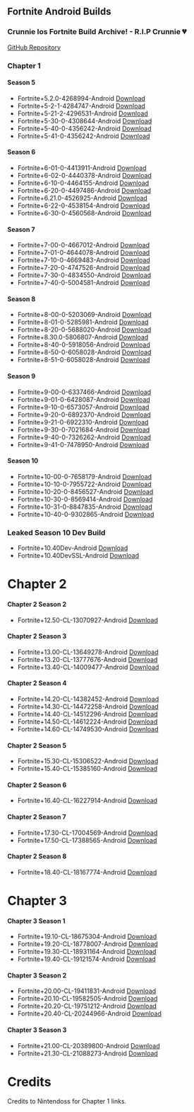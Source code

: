 ## Fortnite Android Builds

### Crunnie Ios Fortnite Build Archive! - R.I.P Crunnie 💔
[GitHub Repository](https://github.com/Crunnie/FNiOS-Archive)

### Chapter 1

#### Season 5
- Fortnite+5.2.0-4268994-Android [Download](https://drive.google.com/file/d/1BoLxohiTEkTKG40TXPQ3iEG-oFWnPybg/view?usp=sharing)
- Fortnite+5-2-1-4284747-Android [Download](https://drive.google.com/file/d/1Jtk9xiuDI03bMU5QPIsv5ab3XIRGZYcl/view?usp=sharing)
- Fortnite+5-21-2-4296531-Android [Download](https://drive.google.com/file/d/1dDswjaTG08uCPMF2Y8Y6d_VbJTkmAqM5/view?usp=sharing)
- Fortnite+5-30-0-4308644-Android [Download](https://drive.google.com/file/d/1Y611jmk7qjqsfAjD1J2UD0m4joRGw95L/view?usp=sharing)
- Fortnite+5-40-0-4356242-Android [Download](https://drive.google.com/file/d/1X5Vz-jz15f7aUvOTbaApTRokwMHFzQib/view?usp=sharing)
- Fortnite+5-41-0-4356242-Android [Download](https://drive.google.com/file/d/1kO8KZihAfrAOLLvEqAbj7bVx1qLVG2pw/view?usp=sharing)

#### Season 6
- Fortnite+6-01-0-4413911-Android [Download](https://drive.google.com/file/d/1nwsQdt37qzeQ_P3S4mtpYKakQr9Zs2k0/view?usp=sharing)
- Fortnite+6-02-0-4440378-Android [Download](https://drive.google.com/file/d/1VUf1r7Oinxeb_yyAJaz22HAWAxnQ3g9I/view?usp=sharing)
- Fortnite+6-10-0-4464155-Android [Download](https://drive.google.com/file/d/17kJF6po8BvW9TcsU9DFsmOef0p14qJW5/view?usp=sharing)
- Fortnite+6-20-0-4497486-Android [Download](https://drive.google.com/file/d/14xLguHuV8ddb2WPa9umwDVT_xM2Pq6dt/view?usp=sharing)
- Fortnite+6.21.0-4526925-Android [Download](https://drive.google.com/file/d/17gW24YHREBw0uzbAYTNDoMdQkT7G_fqn/view?usp=sharing)
- Fortnite+6-22-0-4538154-Android [Download](https://drive.google.com/file/d/1T0cx0Xk-urYgVVyEzzy0wKF36Gqlhcys/view?usp=sharing)
- Fortnite+6-30-0-4560568-Android [Download](https://drive.google.com/file/d/1MvT7bCOiK_ydAVO5C93dECEfnhxPxlCc/view?usp=sharing)

#### Season 7
- Fortnite+7-00-0-4667012-Android [Download](https://drive.google.com/file/d/1efpivYrgbXtW-Ri4XTw9Tynwe5v1OGwQ/view?usp=sharing)
- Fortnite+7-01-0-4644078-Android [Download](https://drive.google.com/file/d/1c32jo4MqssfT-fe-7bZfv9E3V5UlVa9R/view?usp=sharing)
- Fortnite+7-10-0-4669483-Android [Download](https://drive.google.com/file/d/1p5EfKbank1BwnQukOsEePTZPFhG6Ayy0/view?usp=sharing)
- Fortnite+7-20-0-4747526-Android [Download](https://drive.google.com/file/d/1SsZoikv6CgGwtLO6YFc_lpJX2hRjWoqU/view?usp=sharing)
- Fortnite+7-30-0-4834550-Android [Download](https://drive.google.com/file/d/10PN3aXO6IOU2xWiy3tw170_prNBIXXWe/view?usp=sharing)
- Fortnite+7-40-0-5004581-Android [Download](https://drive.google.com/file/d/1x-VNkPoeN_UvzfxNMXwaJeTGa7LjPm3h/view?usp=sharing)

#### Season 8
- Fortnite+8-00-0-5203069-Android [Download](https://drive.google.com/file/d/1KlHoViLnf9_o--BZJyxN9XoI7pmDcp0K/view?usp=sharing)
- Fortnite+8-01-0-5285981-Android [Download](https://drive.google.com/file/d/1lb6Llos9ywgRToZicTexjTVe4lNTLuch/view?usp=sharing)
- Fortnite+8-20-0-5688020-Android [Download](https://drive.google.com/file/d/1H2_9PbvfILSLWbagoBbFTbvXeG2t2RS6/view?usp=sharing)
- Fortnite+8.30.0-5806807-Android [Download](https://drive.google.com/file/d/1Sg8kkXraQ2QpyPLzvBBhxlpsbqcahy26/view?usp=sharing)
- Fortnite+8-40-0-5918056-Android [Download](https://drive.google.com/file/d/11bMtU1LO-PxNTTMjUSBP4axSU6X2hy1w/view?usp=sharing)
- Fortnite+8-50-0-6058028-Android [Download](https://drive.google.com/file/d/1UAKvMDjuXLr94pz83ZclLbkRDJPOI6Gm/view?usp=sharing)
- Fortnite+8-51-0-6058028-Android [Download](https://drive.google.com/file/d/1cpQCA0Yh3-i2N0wPgeE5Veq7IYlWSPbY/view?usp=sharing)

#### Season 9
- Fortnite+9-00-0-6337466-Android [Download](https://drive.google.com/file/d/1YSK7jJsT3BdRmddfLMrH1LgHNPtbZ3V-/view?usp=sharing)
- Fortnite+9-01-0-6428087-Android [Download](https://drive.google.com/file/d/1gPaq_eTlKj4gzVeUMar6tYwk40VCAxMD/view?usp=sharing)
- Fortnite+9-10-0-6573057-Android [Download](https://drive.google.com/file/d/12GNhP8Z-Nm-QTFY-n2mQDreOueFl7Ev8/view?usp=sharing)
- Fortnite+9-20-0-6892370-Android [Download](https://drive.google.com/file/d/1NmhkzyH-VNnabuV9D3y28T2w2-AWLwlU/view?usp=sharing)
- Fortnite+9-21-0-6922310-Android [Download](https://drive.google.com/file/d/1MlvEF_NyncopX32x_Qs31PSRnxQ7FtzH/view?usp=sharing)
- Fortnite+9-30-0-7021684-Android [Download](https://drive.google.com/file/d/1qm1gBcgT3DhRafuk4bl7lyU_VDHvh4YT/view?usp=sharing)
- Fortnite+9-40-0-7326262-Android [Download](https://drive.google.com/file/d/1mQff8Bm6vpPVSlr-lR5DUz38l77oNozP/view?usp=sharing)
- Fortnite+9-41-0-7478950-Android [Download](https://drive.google.com/file/d/1ecMrfBPQ32ns27EyjJ7tuoILfkikxyau/view?usp=sharing)

#### Season 10
- Fortnite+10-00-0-7658179-Android [Download](https://drive.google.com/file/d/1kFxjmSB82J0j1M7ZezUw8Hbh02Dx6L5_/view?usp=sharing)
- Fortnite+10-10-0-7955722-Android [Download](https://drive.google.com/file/d/1XfTfZ4nggcoEEZj-ZcFwqzrtTEex18Mx/view?usp=sharing)
- Fortnite+10-20-0-8456527-Android [Download](https://drive.google.com/file/d/1JBZfh7-0Ctq-LkyopizyX_hywAAG2zlQ/view?usp=sharing)
- Fortnite+10-30-0-8569414-Android [Download](https://drive.google.com/file/d/1JBg3J3dIBKccbfyIGVvtrcygto1QrO4m/view?usp=sharing)
- Fortnite+10-31-0-8847835-Android [Download](https://drive.google.com/file/d/1mvkAPACxFpMcvALEPyOZHEIEvoZlvSpt/view?usp=sharing)
- Fortnite+10-40-0-9302865-Android [Download](https://drive.google.com/file/d/15KvcwVahAgaND1bt3RBm2TtUpIPlYnF-/view?usp=sharing)

### Leaked Season 10 Dev Build
- Fortnite+10.40Dev-Android [Download](https://cdn.discordapp.com/attachments/784567894347743252/849038005611397120/Fortnite_10.40.apk)
- Fortnite+10.40DevSSL-Android [Download](https://cdn.discordapp.com/attachments/784567894347743252/849416302803812372/Fortnite_10.40_DEVBUILD_No_SSL_Pinning_TEST2.apk)


# Chapter 2

#### Chapter 2 Season 2
- Fortnite+12.50-CL-13070927-Android [Download](https://download.epicgames.com/Builds/Fortnite/Apk/fpbBbXcFKoMCZ54Wx0ORNGh9iI9v0A.apk)

#### Chapter 2 Season 3
- Fortnite+13.00-CL-13649278-Android [Download](https://download.epicgames.com/Builds/Fortnite/Apk/rLMAEvLhxGYr6Lzqx0KJrR3bwjl3ww.apk)
- Fortnite+13.20-CL-13777676-Android [Download](https://download.epicgames.com/Builds/Fortnite/Apk/NZH1KVkueuRbHJyzVUqj2jxOjudsBA.apk)
- Fortnite+13.40-CL-14009477-Android [Download](https://download.epicgames.com/Builds/Fortnite/Apk/wHKFZIVWMtpFF6k2W0mY6PZRPel4bA.apk)

#### Chapter 2 Season 4
- Fortnite+14.20-CL-14382452-Android [Download](https://download.epicgames.com/Builds/Fortnite/Apk/Iy4rc3pgU6idaVFO60ilCytWPloJdA.apk)
- Fortnite+14.30-CL-14472258-Android [Download](https://download.epicgames.com/Builds/Fortnite/Apk/hqR7duAeIOY4FZcF-U6-WRYHbiCUSg.apk)
- Fortnite+14.40-CL-14512296-Android [Download](https://download.epicgames.com/Builds/Fortnite/Apk/e9imAC1pIDoV0EcG8USAexuSyVI1Zw.apk)
- Fortnite+14.50-CL-14612224-Android [Download](https://download.epicgames.com/Builds/Fortnite/Apk/ZarhOTPGGgjXrigaeUa5uYut6L5stA.apk)
- Fortnite+14.60-CL-14749530-Android [Download](https://download.epicgames.com/Builds/Fortnite/Apk/oy-rTTV5DKihksLSXkeqiFHf3bJWsg.apk)

#### Chapter 2 Season 5
- Fortnite+15.30-CL-15306522-Android [Download](https://download.epicgames.com/Builds/Fortnite/Apk/eWmiWtio3xCFWt9zqUaJenv5x67pjw.apk)
- Fortnite+15.40-CL-15385160-Android [Download](https://download.epicgames.com/Builds/Fortnite/Apk/9uNNmMSrGQxhg4VJ6kiWB1MSR6yKbA.apk)

#### Chapter 2 Season 6
- Fortnite+16.40-CL-16227914-Android [Download](https://download.epicgames.com/Builds/Fortnite/Apk/6oCsThtOptRg4rUMn02oBaSescZQmw.apk)

#### Chapter 2 Season 7
- Fortnite+17.30-CL-17004569-Android [Download](https://download.epicgames.com/Builds/Fortnite/Apk/Y7D325vRCVGCIopmS0ydTLSCF2WTHQ.apk)
- Fortnite+17.50-CL-17388565-Android [Download](https://download.epicgames.com/Builds/Fortnite/Apk/dfmbrVabJDkffo3JFUm9lCzsuDfxNw.apk)

#### Chapter 2 Season 8
- Fortnite+18.40-CL-18167774-Android [Download](https://download.epicgames.com/Builds/Fortnite/Apk/zXlD50eK4jjDJ7HYFEyw7-hSarZZ-g.apk)


# Chapter 3

#### Chapter 3 Season 1
- Fortnite+19.10-CL-18675304-Android [Download](https://download.epicgames.com/Builds/Fortnite/Apk/cBHUNUDenH2687fMQkuN9CGAYRATvg.apk)
- Fortnite+19.20-CL-18778007-Android [Download](https://download.epicgames.com/Builds/Fortnite/Apk/jJZGdydT_ndC1T6uB0yXZ5cE0yedhQ.apk)
- Fortnite+19.30-CL-18931164-Android [Download](https://download.epicgames.com/Builds/Fortnite/Apk/PQBz45OUt_GoaL-qr02-tTAULnotzw.apk)
- Fortnite+19.40-CL-19121574-Android [Download](https://download.epicgames.com/Builds/Fortnite/Apk/XapX1V5pASLuhNhs30OQIhY9Yuct2Q.apk)

#### Chapter 3 Season 2
- Fortnite+20.00-CL-19411831-Android [Download](https://download.epicgames.com/Builds/Fortnite/Apk/hp2cOKH1bXYMYzmr1Um0pbKYXaMY5w.apk)
- Fortnite+20.10-CL-19582505-Android [Download](https://download.epicgames.com/Builds/Fortnite/Apk/R68KOibPZ49d6W5QFk-f3tdgnzJpGQ.apk)
- Fortnite+20.20-CL-19751212-Android [Download](https://download.epicgames.com/Builds/Fortnite/Apk/1nhVkmq-aoxW0V7rVk-pUZeYW1olqg.apk)
- Fortnite+20.40-CL-20244966-Android [Download](https://download.epicgames.com/Builds/Fortnite/Apk/kHCS9CviEm7Pd_3NZEixlYElSreT7g.apk)

#### Chapter 3 Season 3
- Fortnite+21.00-CL-20389800-Android [Download](https://download.epicgames.com/Builds/Fortnite/Apk/VTYFo517Wi7f2u59Jk6hRPhN7HvgcQ.apk)
- Fortnite+21.30-CL-21088273-Android [Download](https://download.epicgames.com/Builds/Fortnite/Apk/qMQFedY20cq7_vEgHUiftWZIAuxJDQ.apk)

# Credits
Credits to Nintendoss for Chapter 1 links.

